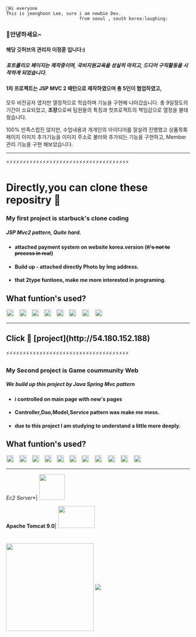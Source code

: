 ```
👋Hi everyone
This is jeonghoon Lee, sure i am newbie Dev.  
                            from seoul , south korea:laughing:
```



### 🤔**안녕하세요**~
####  해당 깃허브의 관리자 **이정훈** 입니다:)

##### 


##### 포트폴리오 페이지는 제작중이며, 국비지원교육을 성실히 마치고, 드디어 구직활동을 시작하게 되었습니다.

#### 1차 프로젝트는 JSP MVC 2 패턴으로 제작하였으며 총 5인이 협업하였고,
모두 비전공자 였지만 열정적으로 학습하며 기능을 구현해 나아갔습니다.
총 9일정도의 기간이 소요되었고, **조장**으로써 팀원들의 특징과 첫프로젝트의 책임감으로 열정을 불태웠습니다.

100% 만족스럽진 않지만, 수업내용과 개개인의 아이디어를 잘살려 진행했고
상품목록 페이지 이미지 추가기능을 이미지 주소로 불러와 추가되는 기능을 구현하고, Member 관리 기능을 구현 해보았습니다. 



___
⚡⚡⚡⚡⚡⚡⚡⚡⚡⚡⚡⚡⚡⚡⚡⚡⚡⚡⚡⚡⚡⚡⚡⚡⚡⚡⚡⚡⚡⚡⚡⚡⚡⚡⚡⚡⚡
<h1>Directly,you can clone these repositry 🔗 </h1>



### My first project is **starbuck's** clone coding
##### JSP Mvc2 pattern, Quite hard. 
* #### attached payment system on website **korea.version** (~~it's not to precess in real~~) 
* #### Build up - attached directly Photo by Img address.
* #### that 2type funtions, make me more **interested in programing**.




<h2> What funtion's used?</h2>
<div>

<img src="https://img.shields.io/badge/Github-181717?style=flat-square&logo=Github&logoColor=white" style="height :20px; margin-left : 1px; margin-right : 10px;"/>

<img src="https://img.shields.io/badge/JavaScript-F7DF1E?style=flat-square&logo=JavaScript&logoColor=white" style="height :20px; margin-left : 1px; margin-right : 10px;"/>

<img src="https://img.shields.io/badge/Css3-1572B6?style=flat-square&logo=Css3&logoColor=Yellow" style="height : 20px; margin-left : 0; margin-right : 10px;"/>

<img src="https://img.shields.io/badge/Html5-E34F26?style=flat-square&logo=HTML5&logoColor=white" style="height : 20px; margin-left : 0; margin-right : 10px;"/>

<img src="https://img.shields.io/badge/Java-007396?style=flat-square&logo=Java&logoColor=white" style="height :20px; margin-left :0; margin-right : 10px;"/>           

<img src="https://img.shields.io/badge/Figma-F24E1E?style=flat-square&logo=&logoColor=white" style="height :20px; margin-left : 0; margin-right : 12px;"/>

<img src="https://img.shields.io/badge/Oracle-F80000?style=flat-square&logo=Oracle&logoColor=white" style="height :20px; margin-left : 0; margin-right : 12px;"/>
<img src="https://img.shields.io/badge/Apache Tomcat
-F8DC75?style=flat-square&logo=Apache Tomcat
&logoColor=white" style="height :20px; margin-left : 0; margin-right : 12px;"/>

 </div> 




___


<h2>Click 🔗 [project](http://54.180.152.188)</h2>
⚡⚡⚡⚡⚡⚡⚡⚡⚡⚡⚡⚡⚡⚡⚡⚡⚡⚡⚡⚡⚡⚡⚡⚡⚡⚡⚡⚡⚡⚡⚡⚡⚡⚡⚡⚡⚡





### My Second project is **Game coummunity Web**
##### **We build up this project by Java Spring Mvc pattern**
* #### i controlled on main page with new's pages
* #### Controller,Dao,Model,Service pattern was make me mess.
* #### due to this project I am studying to understand a little more deeply.







<h2> What funtion's used?</h2>
<div>
<img src="https://img.shields.io/badge/Github-181717?style=flat-square&logo=Github&logoColor=white" style="height :20px; margin-left : 1px; margin-right : 10px;"/>
<img src="https://img.shields.io/badge/Notion-000000?style=flat-square&logo=Notion&logoColor=white" style="height :20px; margin-left : 1px; margin-right : 10px;"/>

<img src="https://img.shields.io/badge/JavaScript-F7DF1E?style=flat-square&logo=JavaScript&logoColor=white" style="height :20px; margin-left : 1px; margin-right : 10px;"/>

<img src="https://img.shields.io/badge/Css3-1572B6?style=flat-square&logo=Css3&logoColor=white" style="height : 20px; margin-left : 0; margin-right : 10px;"/>

<img src="https://img.shields.io/badge/Html5-E34F26?style=flat-square&logo=HTML5&logoColor=white" style="height : 20px; margin-left : 0; margin-right : 10px;"/>

<img src="https://img.shields.io/badge/Java-007396?style=flat-square&logo=Java&logoColor=white" style="height :20px; margin-left :0; margin-right : 10px;"/>           

<img src="https://img.shields.io/badge/Figma-F24E1E?style=flat-square&logo=Figma&logoColor=white" style="height :20px; margin-left : 0; margin-right : 12px;"/>
<img src="https://img.shields.io/badge/Twailindcss-38B2AC?style=flat-square&logo=Tailwind CSS&logoColor=white" style="height :20px; margin-left : 0; margin-right : 12px;"/>
 
<img src="https://img.shields.io/badge/Figma-A24E1E?style=flat-square&logo=Figma&logoColor=white" style="height :20px; margin-left : 0; margin-right : 12px;"/>

<img src="https://img.shields.io/badge/Oracle-F80000?style=flat-square&logo=Oracle&logoColor=white" style="height :20px; margin-left : 0; margin-right : 12px;"/>
<img src="https://img.shields.io/badge/Apache Tomcat
-E8DC75?style=flat-square&logo=Apache Tomcat
&logoColor=white" style="height :20px; margin-left : 0; margin-right : 12px;"/>

 
 
  
 
 </div>   

___
*Ec2 Server**|<img src="https://www.thetechaudit.com/wp-content/uploads/2021/02/AWS-Cloud.png" style="width= 100px; height: 70px; margin-left : 5px; margin-right : 5px">

**Apache Tomcat 9.0**|<img src="https://wodonggun.github.io/img/2017-07-28-%EC%95%84%ED%8C%8C%EC%B9%98%20%ED%86%B0%EC%BA%A3%20%EC%B0%A8%EC%9D%B4/2.png" style="height: 60px; width:100px; margin-left:5px; margin-right:5px">

#



<div>                                                                                                           
<a href="https://github.com/anuraghazra/github-readme-stats">
  <img align="center" style=" height:240px; " src="https://github-readme-stats.vercel.app/api?username=hoontops&show_icons=true&theme=yeblu" /></a>
<a href="https://github.com/anuraghazra/convoychat">
  <img align="center" src="https://github-readme-stats.vercel.app/api/top-langs/?username=hoontops&layout=compact_icons=true&theme=yeblu" />
</a>
</div>
